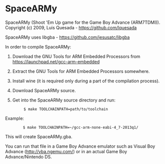 SpaceARMy
=========

SpaceARMy (Shoot 'Em Up game for the Game Boy Advance (ARM7TDMI)).  
Copyright (c) 2009, Luis Quesada - https://github.com/lquesada

SpaceARMy uses libgba - https://github.com/jesusatc/libgba

In order to compile SpaceARMy:

1. Download the GNU Tools for ARM Embedded Processors from https://launchpad.net/gcc-arm-embedded

2. Extract the GNU Tools for ARM Embedded Processors somewhere.

3. Install wine (it is required only during a part of the compilation process).

4. Download SpaceARMy source.

5. Get into the SpaceARMy source directory and run:
            
            $ make TOOLCHAINPATH=path/to/toolchain

Example:

            $ make TOOLCHAINPATH=~/gcc-arm-none-eabi-4_7-2013q1/

This will create SpaceARMy.gba.

You can run that file in a Game Boy Advance emulator such as Visual Boy Advance (http://vba.ngemu.com/) or in an actual Game Boy Advance/Nintendo DS.

